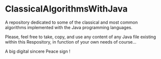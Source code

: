 # ClassicalAlgorithmsWithJava
A repository dedicated to some of the classical and most common algorithms implemented with the Java programming  languages.

Please, feel free to take, copy, and use any content of any Java file existing within this Respository, in function of your own needs of course...

 A big digital sincere Peace sign  !

